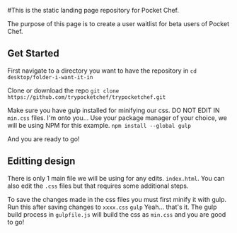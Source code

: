 #This is the static landing page repository for Pocket Chef.

The purpose of this page is to create a user waitlist for beta users of Pocket Chef.

## Get Started

First navigate to a directory you want to have the repository in
```cd desktop/folder-i-want-it-in```

Clone or download the repo
```git clone https://github.com/trypocketchef/trypocketchef.git```

Make sure you have gulp installed for minifying our css. DO NOT EDIT IN `min.css` files. I'm onto you... Use your package manager of your choice, we will be using NPM for this example.
```npm install --global gulp```

And you are ready to go!

## Editting design

There is only 1 main file we will be using for any edits. `index.html`. You can also edit the `.css` files but that requires some additional steps.

To save the changes made in the css files you must first minify it with gulp. Run this after saving changes to `xxxx.css`
```gulp```
Yeah... that's it. The gulp build process in `gulpfile.js` will build the css as `min.css` and you are good to go!
